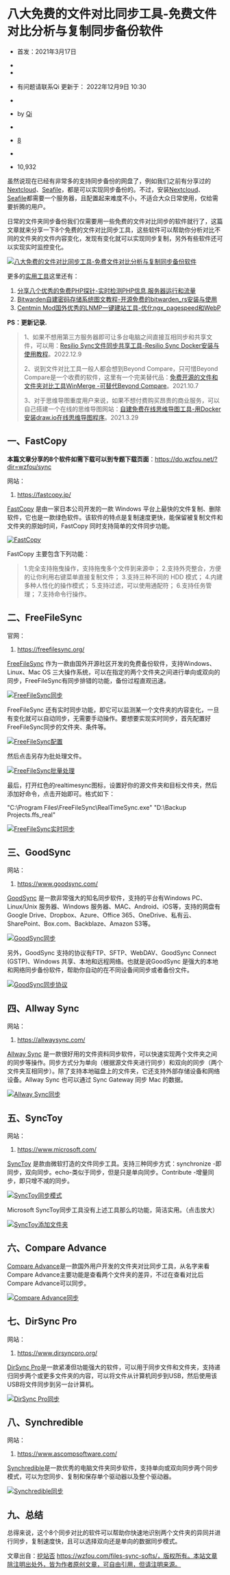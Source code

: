 # 八大免费的文件对比同步工具-免费文件对比分析与复制同步备份软件

- 首发：2021年3月17日
-  

- 
- 有问题请联系Qi 更新于： 2022年12月9日 10:30
-  

- by [Qi](https://wzfou.com/author/wzfou/)
-  

- [8](https://wzfou.com/files-sync-softs/#comments)
-  

- 10,932

虽然说现在已经有非常多的支持同步备份的网盘了，例如我们之前有分享过的[Nextcloud](https://wzfou.com/tag/nextcloud/)、[Seafile](https://wzfou.com/tag/seafile/)，都是可以实现同步备份的。不过，安装[Nextcloud](https://wzfou.com/tag/nextcloud/)、[Seafile](https://wzfou.com/tag/seafile/)都需要一个服务器，且配置起来难度不小，不适合大众日常使用，仅给需要折腾的用户。

日常的文件夹同步备份我们仅需要用一些免费的文件对比同步的软件就行了，这篇文章就来分享一下8个免费的文件对比同步工具，这些软件可以帮助你分析对比不同的文件夹的文件内容变化，发现有变化就可以实现同步复制，另外有些软件还可以实现实时监控变化。

[![八大免费的文件对比同步工具-免费文件对比分析与复制同步备份软件](https://wzfou.cdn.bcebos.com/wp-content/uploads/2021/01/copy-file-soft_00-680x366.png)](https://wzfou.cdn.bcebos.com/wp-content/uploads/2021/01/copy-file-soft_00.png)

更多的[实用工具](https://wzfou.com/shiyong-gongju/)这里还有：

1. [分享八个优秀的免费PHP探针-实时检测PHP信息,服务器运行和流量](https://wzfou.com/php-tanzhen/)
2. [Bitwarden自建密码存储系统图文教程-开源免费的bitwarden_rs安装与使用](https://wzfou.com/bitwarden-mima/)
3. [Centmin Mod国外优秀的LNMP一键建站工具-优化ngx_pagespeed和WebP](https://wzfou.com/centminmod/)

**PS：更新记录.**

> 1、如果不想用第三方服务器即可让多台电脑之间直接互相同步和共享文件，可以用：[Resilio Sync文件同步共享工具-Resilio Sync Docker安装与使用教程](https://wzfou.com/resilio-sync/)。2022.12.9
>
> 2、说到文件对比工具一般人都会想到Beyond Compare，只可惜Beyond Compare是一个收费的软件，这里有一个完美替代品：[免费开源的文件和文件夹对比工具WinMerge -可替代Beyond Compare](https://wzfou.com/winmerge/)。2021.10.7
>
> 
>
> 3、对于思维导图重度用户来说，如果不想付费购买昂贵的商业服务，可以自己搭建一个在线的思维导图网站：[自建免费在线思维导图工具-用Docker安装draw.io在线思维导图程序](https://wzfou.com/draw-io/)。2021.3.29

## 一、FastCopy

**本篇文章分享的8个软件如需下载可以到专题下载页面**：https://do.wzfou.net/?dir=wzfou/sync

网站：

1. https://fastcopy.jp/

[FastCopy](https://wzfou.com/tag/fastcopy/) 是由一家日本公司开发的一款 Windows 平台上最快的文件复制、删除软件，它也是一款绿色软件。该软件的特点是复制速度更快，能保留被复制文件和文件夹的原始时间，FastCopy 同时支持简单的文件同步功能。

[![FastCopy](https://wzfou.cdn.bcebos.com/wp-content/uploads/2021/01/copy-file-soft_01-1-680x366.png)](https://wzfou.cdn.bcebos.com/wp-content/uploads/2021/01/copy-file-soft_01-1.png)

FastCopy 主要包含下列功能：

> 1.完全支持拖曳操作，支持拖曳多个文件到来源中；
> 2.支持外壳整合，方便的让你利用右键菜单直接复制文件；
> 3.支持三种不同的 HDD 模式；
> 4.内建多种人性化的操作模式；
> 5.支持过滤，可以使用通配符；
> 6.支持任务管理；
> 7.支持命令行操作。

## 二、FreeFileSync

官网：

1. https://freefilesync.org/

[FreeFileSync](https://wzfou.com/tag/freefilesync/) 作为一款由国外开源社区开发的免费备份软件，支持Windows、Linux、Mac OS 三大操作系统，可以在指定的两个文件夹之间进行单向或双向的同步，FreeFileSync有同步排错的功能，备份过程直观迅速。

[![FreeFileSync同步](https://wzfou.cdn.bcebos.com/wp-content/uploads/2021/01/copy-file-soft_02.png)](https://wzfou.cdn.bcebos.com/wp-content/uploads/2021/01/copy-file-soft_02.png)

FreeFileSync 还有实时同步功能，即它可以监测某一个文件夹的内容变化，一旦有变化就可以自动同步，无需要手动操作。要想要实现实时同步，首先配置好FreeFileSync同步的文件夹、条件等。

[![FreeFileSync配置](https://wzfou.cdn.bcebos.com/wp-content/uploads/2021/01/copy-file-soft_03-680x366.png)](https://wzfou.cdn.bcebos.com/wp-content/uploads/2021/01/copy-file-soft_03.png)

然后点击另存为批处理文件。

[![FreeFileSync批量处理](https://wzfou.cdn.bcebos.com/wp-content/uploads/2021/01/copy-file-soft_04-680x366.png)](https://wzfou.cdn.bcebos.com/wp-content/uploads/2021/01/copy-file-soft_04.png)

最后，打开红色的realtimesync图标，设置好你的源文件夹和目标文件夹，然后添加好命令，点击开始即可。格式如下：

"C:\Program Files\FreeFileSync\RealTimeSync.exe" "D:\Backup Projects.ffs_real"

[![FreeFileSync实时同步](https://wzfou.cdn.bcebos.com/wp-content/uploads/2021/01/copy-file-soft_05-680x366.png)](https://wzfou.cdn.bcebos.com/wp-content/uploads/2021/01/copy-file-soft_05.png)

## 三、GoodSync

网站：

1. https://www.goodsync.com/

[GoodSync](https://wzfou.com/tag/goodsync/) 是一款非常强大的知名同步软件，支持的平台有Windows PC、Linux/Unix 服务器、Windows 服务器、MAC、Android、iOS等，支持的网盘有Google Drive、Dropbox、Azure、Office 365、OneDrive、私有云、SharePoint、Box.com、Backblaze、Amazon S3等。

[![GoodSync同步](https://wzfou.cdn.bcebos.com/wp-content/uploads/2021/01/copy-file-soft_07.png)](https://wzfou.cdn.bcebos.com/wp-content/uploads/2021/01/copy-file-soft_07.png)

另外，GoodSync 支持的协议有FTP、SFTP、WebDAV、GoodSync Connect (GSTP)、Windows 共享、本地和远程网络。也就是说GoodSync 是强大的本地和网络同步备份软件，帮助你自动的在不同设备间同步或者备份文件。

[![GoodSync同步协议](https://wzfou.cdn.bcebos.com/wp-content/uploads/2021/01/copy-file-soft_08-680x366.png)](https://wzfou.cdn.bcebos.com/wp-content/uploads/2021/01/copy-file-soft_08.png)

## 四、Allway Sync

网站：

1. https://allwaysync.com/

[Allway Sync](https://wzfou.com/tag/allway-sync/) 是一款很好用的文件资料同步软件，可以快速实现两个文件夹之间的同步等操作。同步方式分为单向（根据源文件夹进行同步）和双向的同步（两个文件夹互相同步）。除了支持本地磁盘上的文件夹，它还支持外部存储设备和网络设备。Allway Sync 也可以通过 Sync Gateway 同步 Mac 的数据。

[![Allway Sync同步](https://wzfou.cdn.bcebos.com/wp-content/uploads/2021/01/copy-file-soft_09.png)](https://wzfou.cdn.bcebos.com/wp-content/uploads/2021/01/copy-file-soft_09.png)

## 五、SyncToy

网站：

1. https://www.microsoft.com/

[SyncToy](https://wzfou.com/tag/synctoy/) 是款由微软打造的文件同步工具。支持三种同步方式：synchronize -即同步，双向同步。echo-类似于同步，但是只是单向同步。Contribute -增量同步，即只增不减的同步。

[![SyncToy同步模式](https://wzfou.cdn.bcebos.com/wp-content/uploads/2021/01/copy-file-soft_10-1-680x366.png)](https://wzfou.cdn.bcebos.com/wp-content/uploads/2021/01/copy-file-soft_10-1.png)

Microsoft SyncToy同步工具没有上述工具那么的功能，简洁实用。（点击放大）

[![SyncToy添加文件夹](https://wzfou.cdn.bcebos.com/wp-content/uploads/2021/01/copy-file-soft_11-1.png)](https://wzfou.cdn.bcebos.com/wp-content/uploads/2021/01/copy-file-soft_11-1.png)

## 六、Compare Advance

[Compare Advance](https://wzfou.com/tag/compare-advance/)是一款国外用户开发的文件夹对比同步工具，从名字来看Compare Advance主要功能是查看两个文件夹的差异，不过在查看对比后Compare Advance可以同步。

[![Compare Advance同步](https://wzfou.cdn.bcebos.com/wp-content/uploads/2021/01/copy-file-soft_13-680x366.png)](https://wzfou.cdn.bcebos.com/wp-content/uploads/2021/01/copy-file-soft_13.png)

## 七、DirSync Pro

网站：

1. https://www.dirsyncpro.org/

[DirSync Pro](https://wzfou.com/tag/dirsync-pro/)是一款紧凑但功能强大的软件，可以用于同步文件和文件夹，支持递归同步两个或更多文件夹的内容，可以将文件从计算机同步到USB，然后使用该USB将文件同步到另一台计算机。

[![DirSync Pro同步](https://wzfou.cdn.bcebos.com/wp-content/uploads/2021/01/copy-file-soft_14.png)](https://wzfou.cdn.bcebos.com/wp-content/uploads/2021/01/copy-file-soft_14.png)

## 八、Synchredible

网站：

1. https://www.ascompsoftware.com/

[Synchredible](https://wzfou.com/tag/synchredible/)是一款优秀的电脑文件夹同步软件，支持单向或双向同步两个同步模式，可以为您同步、复制和保存单个驱动器以及整个驱动器。

[![Synchredible同步](https://wzfou.cdn.bcebos.com/wp-content/uploads/2021/01/copy-file-soft_15.png)](https://wzfou.cdn.bcebos.com/wp-content/uploads/2021/01/copy-file-soft_15.png)

## 九、总结

总得来说，这个8个同步对比的软件可以帮助你快速地识别两个文件夹的异同并进行同步，复制速度快，且可以选择双向还是单向的数据同步模式。

文章出自：[挖站否](https://wzfou.com/) https://wzfou.com/files-sync-softs/，版权所有。本站文章除注明出处外，皆为作者原创文章，可自由引用，但请注明来源。